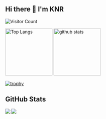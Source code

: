 ## Hi there 👋 I'm KNR

![Visitor Count](https://komarev.com/ghpvc/?username=KNR1009)

<p align="left"> 
  <img alt="Top Langs" height="150px" src="https://github-readme-stats.vercel.app/api/top-langs/?username=KNR1009&layout=compact&show_icons=true&theme=onedark" />
  <img alt="github stats" height="150px" src="https://github-readme-stats.vercel.app/api?username=KNR1009&theme=onedark&show_icons=ture" />
</p>

[![trophy](https://github-profile-trophy.vercel.app/?username=gumipo&theme=onedark&column=7
)](https://github.com/ryo-ma/github-profile-trophy)

## GitHub Stats
<a href="https://github.com/anuraghazra/github-readme-stats">
  <img align="left" src="https://github-readme-stats.vercel.app/api?username=KNR1009&count_private=true&show_icons=true&theme=dark" />
</a>
<a href="https://github.com/anuraghazra/github-readme-stats">
  <img align="left" src="https://github-readme-stats.vercel.app/api/top-langs/?username=KNR1009" />
</a>


<!--
**KNR1009/KNR1009** is a ✨ _special_ ✨ repository because its `README.md` (this file) appears on your GitHub profile.

Here are some ideas to get you started:

- 🔭 I’m currently working on ...
- 🌱 I’m currently learning ...
- 👯 I’m looking to collaborate on ...
- 🤔 I’m looking for help with ...
- 💬 Ask me about ...
- 📫 How to reach me: ...
- 😄 Pronouns: ...
- ⚡ Fun fact: ...
-->
